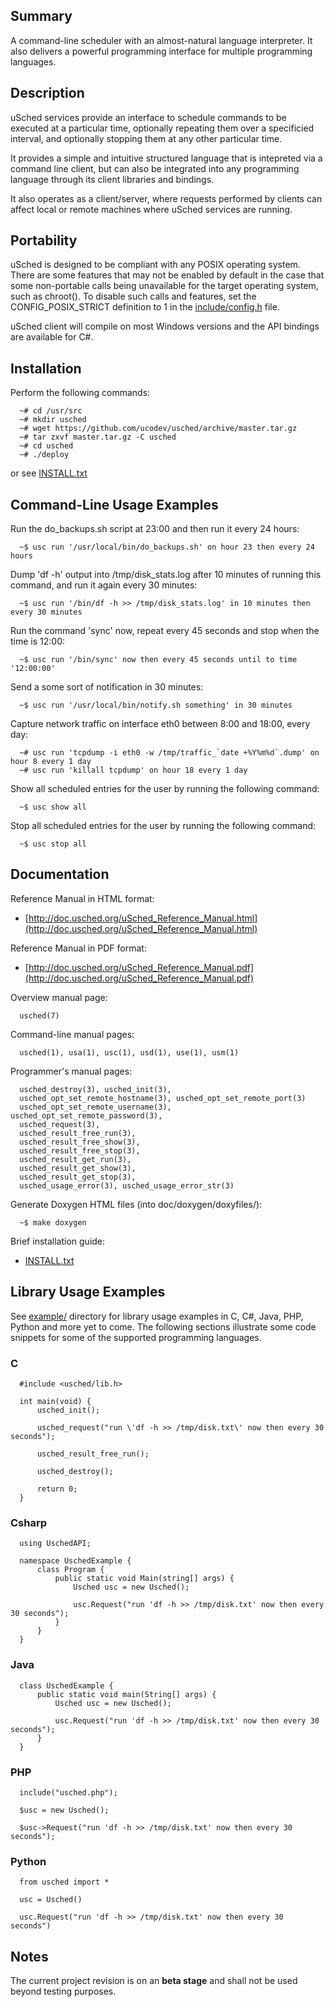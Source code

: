 ## Summary 

A command-line scheduler with an almost-natural language interpreter.
It also delivers a powerful programming interface for multiple programming languages.



## Description

uSched services provide an interface to schedule commands to be executed at a particular time, optionally repeating them over a specificied interval, and optionally stopping them at any other particular time.

It provides a simple and intuitive structured language that is intepreted via a command line client, but can also be integrated into any programming language through its client libraries and bindings.

It also operates as a client/server, where requests performed by clients can affect local or remote machines where uSched services are running.



## Portability

uSched is designed to be compliant with any POSIX operating system. There are some features that may not be enabled by default in the case that some non-portable calls being unavailable for the target operating system, such as chroot(). To disable such calls and features, set the CONFIG_POSIX_STRICT definition to 1 in the [include/config.h](https://github.com/ucodev/usched/blob/master/include/config.h) file.

uSched client will compile on most Windows versions and the API bindings are available for C#.



## Installation

Perform the following commands:

      ~# cd /usr/src
      ~# mkdir usched
      ~# wget https://github.com/ucodev/usched/archive/master.tar.gz
      ~# tar zxvf master.tar.gz -C usched
      ~# cd usched
      ~# ./deploy

or see [INSTALL.txt](https://github.com/ucodev/usched/blob/master/doc/text/INSTALL.txt)



## Command-Line Usage Examples

Run the do_backups.sh script at 23:00 and then run it every 24 hours:

      ~$ usc run '/usr/local/bin/do_backups.sh' on hour 23 then every 24 hours


Dump 'df -h' output into /tmp/disk_stats.log after 10 minutes of running this command, and run it again every 30 minutes:

      ~$ usc run '/bin/df -h >> /tmp/disk_stats.log' in 10 minutes then every 30 minutes


Run the command 'sync' now, repeat every 45 seconds and stop when the time is 12:00:

      ~$ usc run '/bin/sync' now then every 45 seconds until to time '12:00:00'


Send a some sort of notification in 30 minutes:

      ~$ usc run '/usr/local/bin/notify.sh something' in 30 minutes


Capture network traffic on interface eth0 between 8:00 and 18:00, every day:

      ~# usc run 'tcpdump -i eth0 -w /tmp/traffic_`date +%Y%m%d`.dump' on hour 8 every 1 day
      ~# usc run 'killall tcpdump' on hour 18 every 1 day


Show all scheduled entries for the user by running the following command:

      ~$ usc show all


Stop all scheduled entries for the user by running the following command:

      ~$ usc stop all



## Documentation

Reference Manual in HTML format:

  * [http://doc.usched.org/uSched_Reference_Manual.html](http://doc.usched.org/uSched_Reference_Manual.html)

Reference Manual in PDF format:

  * [http://doc.usched.org/uSched_Reference_Manual.pdf](http://doc.usched.org/uSched_Reference_Manual.pdf)

Overview manual page:

      usched(7)

Command-line manual pages:

      usched(1), usa(1), usc(1), usd(1), use(1), usm(1)

Programmer's manual pages:

      usched_destroy(3), usched_init(3),
      usched_opt_set_remote_hostname(3), usched_opt_set_remote_port(3)
      usched_opt_set_remote_username(3), usched_opt_set_remote_password(3),
      usched_request(3),
      usched_result_free_run(3),
      usched_result_free_show(3),
      usched_result_free_stop(3),
      usched_result_get_run(3),
      usched_result_get_show(3),
      usched_result_get_stop(3),
      usched_usage_error(3), usched_usage_error_str(3)

Generate Doxygen HTML files (into doc/doxygen/doxyfiles/):

      ~$ make doxygen

Brief installation guide:

  * [INSTALL.txt](https://github.com/ucodev/usched/blob/master/doc/text/INSTALL.txt)



## Library Usage Examples

See [example/](https://github.com/ucodev/usched/tree/master/example) directory for library usage examples in C, C#, Java, PHP, Python and more yet to come. The following sections illustrate some code snippets for some of the supported programming languages.

### C

      #include <usched/lib.h>
      
      int main(void) {
          usched_init();
          
          usched_request("run \'df -h >> /tmp/disk.txt\' now then every 30 seconds");
          
          usched_result_free_run();
          
          usched_destroy();
          
          return 0;
      }

### Csharp

      using UschedAPI;

      namespace UschedExample {
          class Program {
              public static void Main(string[] args) {
                  Usched usc = new Usched();
                  
                  usc.Request("run 'df -h >> /tmp/disk.txt' now then every 30 seconds");
              }
          }
      }

### Java

      class UschedExample {
          public static void main(String[] args) {
              Usched usc = new Usched();
              
              usc.Request("run 'df -h >> /tmp/disk.txt' now then every 30 seconds");
          }
      }

### PHP

      include("usched.php");
      
      $usc = new Usched();
      
      $usc->Request("run 'df -h >> /tmp/disk.txt' now then every 30 seconds");

### Python

      from usched import *
      
      usc = Usched()
      
      usc.Request("run 'df -h >> /tmp/disk.txt' now then every 30 seconds")



## Notes

The current project revision is on an **beta stage** and shall not be used beyond testing purposes.

